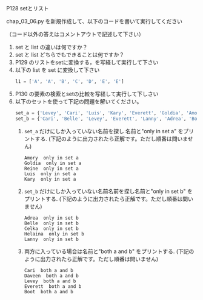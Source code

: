 P128 setとリスト

chap_03_06.py を新規作成して、以下のコードを書いて実行してください

（コード以外の答えはコメントアウトで記述して下さい）

1. set と list の違いは何ですか？
1. set と list どちらでもできることは何ですか？
1. P129 のリストをsetに変換する，を写経して実行して下さい
1. 以下の list を set に変換して下さい
    ```python
    l1 = ['A', 'A', 'B', 'C', 'D', 'E', 'E']   
    ```
1. P130 の要素の検索とsetの比較を写経して実行して下しさい
1. 以下のセットを使って下記の問題を解いてください。
    ```python
    set_a = {'Levey', 'Cari', 'Luis', 'Kary', 'Everett', 'Goldia', 'Amory', 'Reine', 'Daveen', 'Boot'}
    set_b = {'Cari', 'Belle', 'Levey', 'Everett', 'Lanny', 'Adrea', 'Boot', 'Celka', 'Helaina', 'Daveen'}
    ```    
    1. `set_a` だけにしか入っていない名前を探し 名前と"only in set a" をプリントする. (下記のように出力されたら正解です。ただし順番は問いません)
        ```
        Amory  only in set a
        Goldia  only in set a
        Reine  only in set a
        Luis  only in set a
        Kary  only in set a
        ```
    1. `set_b` だけにしか入っていない名前名前を探し名前と"only in set b" をプリントする. (下記のように出力されたら正解です。ただし順番は問いません)
        ```
        Adrea  only in set b
        Belle  only in set b
        Celka  only in set b
        Helaina  only in set b
        Lanny  only in set b
        ```
    1. 両方に入っている場合は名前と"both a and b" をプリントする. (下記のように出力されたら正解です。ただし順番は問いません)
        ```
        Cari  both a and b
        Daveen  both a and b
        Levey  both a and b
        Everett  both a and b
        Boot  both a and b
        ```




